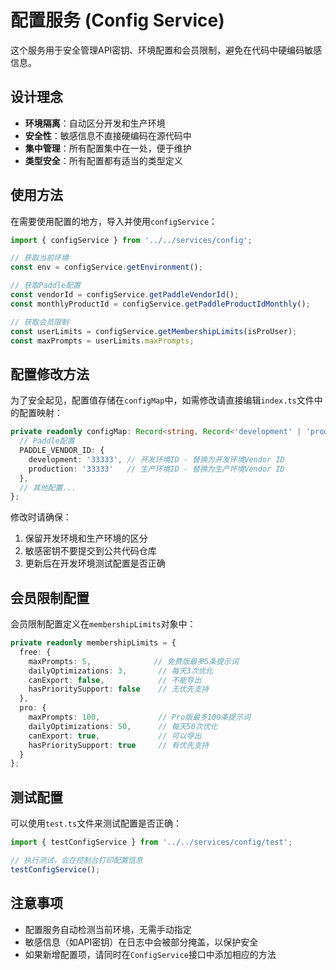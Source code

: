 # 配置服务 (Config Service)

这个服务用于安全管理API密钥、环境配置和会员限制，避免在代码中硬编码敏感信息。

## 设计理念

- **环境隔离**：自动区分开发和生产环境
- **安全性**：敏感信息不直接硬编码在源代码中
- **集中管理**：所有配置集中在一处，便于维护
- **类型安全**：所有配置都有适当的类型定义

## 使用方法

在需要使用配置的地方，导入并使用`configService`：

```typescript
import { configService } from '../../services/config';

// 获取当前环境
const env = configService.getEnvironment();

// 获取Paddle配置
const vendorId = configService.getPaddleVendorId();
const monthlyProductId = configService.getPaddleProductIdMonthly();

// 获取会员限制
const userLimits = configService.getMembershipLimits(isProUser);
const maxPrompts = userLimits.maxPrompts;
```

## 配置修改方法

为了安全起见，配置值存储在`configMap`中，如需修改请直接编辑`index.ts`文件中的配置映射：

```typescript
private readonly configMap: Record<string, Record<'development' | 'production', any>> = {
  // Paddle配置
  PADDLE_VENDOR_ID: {
    development: '33333', // 开发环境ID - 替换为开发环境Vendor ID
    production: '33333'   // 生产环境ID - 替换为生产环境Vendor ID
  },
  // 其他配置...
};
```

修改时请确保：
1. 保留开发环境和生产环境的区分
2. 敏感密钥不要提交到公共代码仓库
3. 更新后在开发环境测试配置是否正确

## 会员限制配置

会员限制配置定义在`membershipLimits`对象中：

```typescript
private readonly membershipLimits = {
  free: {
    maxPrompts: 5,              // 免费版最多5条提示词
    dailyOptimizations: 3,       // 每天3次优化
    canExport: false,            // 不能导出
    hasPrioritySupport: false    // 无优先支持
  },
  pro: {
    maxPrompts: 100,             // Pro版最多100条提示词
    dailyOptimizations: 50,      // 每天50次优化
    canExport: true,             // 可以导出
    hasPrioritySupport: true     // 有优先支持
  }
};
```

## 测试配置

可以使用`test.ts`文件来测试配置是否正确：

```typescript
import { testConfigService } from '../../services/config/test';

// 执行测试，会在控制台打印配置信息
testConfigService();
```

## 注意事项

- 配置服务自动检测当前环境，无需手动指定
- 敏感信息（如API密钥）在日志中会被部分掩盖，以保护安全
- 如果新增配置项，请同时在`ConfigService`接口中添加相应的方法 